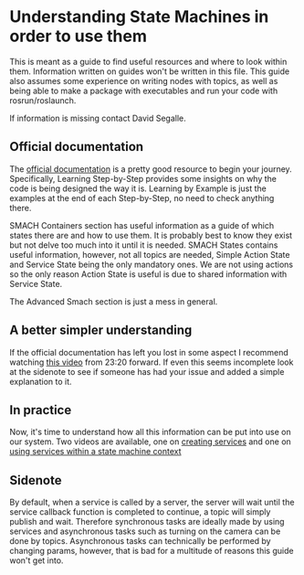 # Understanding State Machines in order to use them

This is meant as a guide to find useful resources and where to look within them. Information written on guides won't be written in this file. This guide also assumes some experience on writing nodes with topics, as well as being able to make a package with executables and run your code with rosrun/roslaunch.

If information is missing contact David Segalle.

## Official documentation

The [official documentation](http://wiki.ros.org/smach/Tutorials) is a pretty good resource to begin your journey. Specifically, Learning Step-by-Step provides some insights on why the code is being designed the way it is. Learning by Example is just the examples at the end of each Step-by-Step, no need to check anything there.

SMACH Containers section has useful information as a guide of which states there are and how to use them. It is probably best to know they exist but not delve too much into it until it is needed. SMACH States contains useful information, however, not all topics are needed, Simple Action State and Service State being the only mandatory ones. We are not using actions so the only reason Action State is useful is due to shared information with Service State.

The Advanced Smach section is just a mess in general.

## A better simpler understanding

If the official documentation has left you lost in some aspect I recommend watching [this video](https://www.youtube.com/watch?v=jrV5jRs1SJc) from 23:20 forward. If even this seems incomplete look at the sidenote to see if someone has had your issue and added a simple explanation to it.

## In practice

Now, it's time to understand how all this information can be put into use on our system. Two videos are available, one on [creating services](https://www.youtube.com/watch?v=SxBXCYHSKGk) and one on [using services within a state machine context](https://youtu.be/Vh2wOgXY-kw)

## Sidenote

By default, when a service is called by a server, the server will wait until the service callback function is completed to continue, a topic will simply publish and wait. Therefore synchronous tasks are ideally made by using services and asynchronous tasks such as turning on the camera can be done by topics. Asynchronous tasks can technically be performed by changing params, however, that is bad for a multitude of reasons this guide won't get into.
